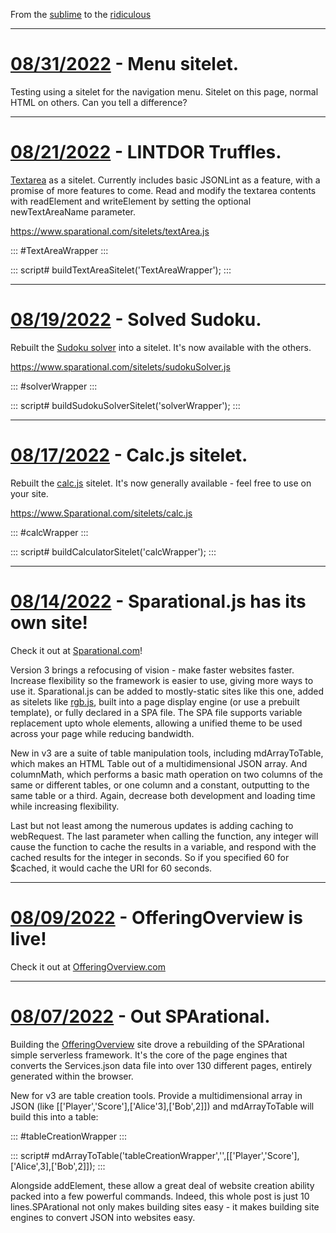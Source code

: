 From the [sublime](https://www.youtube.com/watch?v=CNUTlKqSO-I) to the [ridiculous](https://www.youtube.com/watch?v=zy9FkAXMBfk)

--------------------------------------------------------------------

# [08/31/2022](#08312022) - Menu sitelet.

Testing using a sitelet for the navigation menu. Sitelet on this page, normal HTML on others. Can you tell a difference?

--------------------------------------------------------------------

# [08/21/2022](#08212022) - LINTDOR Truffles.

[Textarea](https://www.Sparational.com/sitelets/textArea.js) as a sitelet. Currently includes basic JSONLint as a feature, with a promise of more features to come. Read and modify the textarea contents with readElement and writeElement by setting the optional newTextAreaName parameter.

https://www.sparational.com/sitelets/textArea.js

::: #TextAreaWrapper
:::

::: script#
buildTextAreaSitelet('TextAreaWrapper');
:::

--------------------------------------------------------------------

# [08/19/2022](#08192022) - Solved Sudoku.

Rebuilt the [Sudoku solver](https://www.Sparational.com/sitelets/sudokuSolver.js) into a sitelet. It's now available with the others.

https://www.sparational.com/sitelets/sudokuSolver.js

::: #solverWrapper
:::

::: script#
buildSudokuSolverSitelet('solverWrapper');
:::

--------------------------------------------------------------------

# [08/17/2022](#08172022) - Calc.js sitelet.

Rebuilt the [calc.js](https://www.Sparational.com/sitelets/calc.js) sitelet. It's now generally available - feel free to use on your site.

https://www.Sparational.com/sitelets/calc.js

::: #calcWrapper
:::

::: script#
buildCalculatorSitelet('calcWrapper');
:::

--------------------------------------------------------------------

# [08/14/2022](#08142022) - Sparational.js has its own site!

Check it out at [Sparational.com](https://www.Sparational.com/)!

Version 3 brings a refocusing of vision - make faster websites faster. Increase flexibility so the framework is easier to use, giving more ways to use it. Sparational.js can be added to mostly-static sites like this one, added as sitelets like [rgb.js](https://www.Sparational.com/sitelets/rgb.js), built into a page display engine (or use a prebuilt template), or fully declared in a SPA file. The SPA file supports variable replacement upto whole elements, allowing a unified theme to be used across your page while reducing bandwidth.

New in v3 are a suite of table manipulation tools, including mdArrayToTable, which makes an HTML Table out of a multidimensional JSON array. And columnMath, which performs a basic math operation on two columns of the same or different tables, or one column and a constant, outputting to the same table or a third. Again, decrease both development and loading time while increasing flexibility. 

Last but not least among the numerous updates is adding caching to webRequest. The last parameter when calling the function, any integer will cause the function to cache the results in a variable, and respond with the cached results for the integer in seconds. So if you specified 60 for $cached, it would cache the URI for 60 seconds.

--------------------------------------------------------------------

# [08/09/2022](#08092022) - OfferingOverview is live!

Check it out at [OfferingOverview.com](https://www.offeringoverview.com/)

--------------------------------------------------------------------

# [08/07/2022](#08072022) - Out SPArational.

Building the [OfferingOverview](https://www.Gilgamech.com/blog.html#07292022) site drove a rebuilding of the SPArational simple serverless framework. It's the core of the page engines that converts the Services.json data file into over 130 different pages, entirely generated within the browser.

New for v3 are table creation tools. Provide a multidimensional array in JSON (like [['Player','Score'],['Alice'3],['Bob',2]]) and mdArrayToTable will build this into a table:

::: #tableCreationWrapper
:::

::: script#
mdArrayToTable('tableCreationWrapper','',[['Player','Score'],['Alice',3],['Bob',2]]);
:::

Alongside addElement, these allow a great deal of website creation ability packed into a few powerful commands. Indeed, this whole post is just 10 lines.SPArational not only makes building sites easy - it makes building site engines to convert JSON into websites easy.
